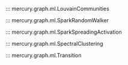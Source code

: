 ::: mercury.graph.ml.LouvainCommunities

::: mercury.graph.ml.SparkRandomWalker

::: mercury.graph.ml.SparkSpreadingActivation

::: mercury.graph.ml.SpectralClustering

::: mercury.graph.ml.Transition